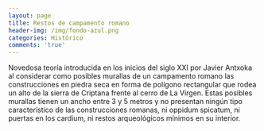 ```yaml
---
layout: page
title: Restos de campamento romano
header-img: /img/fondo-azul.png
categories: Histórico
comments: 'true'
---
```



Novedosa teoría introducida en los inicios del siglo XXI por Javier Antxoka al considerar como posibles murallas de un campamento romano las construcciones en piedra seca en forma de polígono rectangular que rodea un alto de la sierra de Criptana frente al cerro de La Virgen. Estas posibles murallas tienen un ancho entre 3 y 5 metros y no presentan ningún tipo característico de las construcciones romanas, ni oppidum spicatum, ni puertas en los cardium, ni restos arqueológicos mínimos en su interior.     

<div class="photo-gallery">
<ul>
</ul>
</div>
